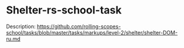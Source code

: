 # Shelter-rs-school-task
Description: https://github.com/rolling-scopes-school/tasks/blob/master/tasks/markups/level-2/shelter/shelter-DOM-ru.md
